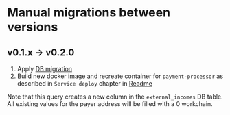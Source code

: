 # Manual migrations between versions

## v0.1.x -> v0.2.0
1. Apply [DB migration](/deploy/manual_migrations/0.1.x->0.2.0.sql)
2. Build new docker image and recreate container for `payment-processor` as described in `Service deploy` chapter in [Readme](/README.md)

Note that this query creates a new column in the `external_incomes` DB table. All existing values for the payer address 
will be filled with a 0 workchain.